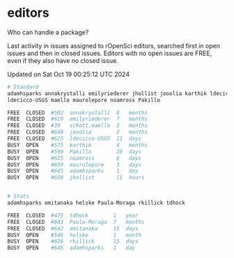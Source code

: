 # editors

Who can handle a package?

Last activity in issues assigned to rOpenSci editors, searched first in open
issues and then in closed issues. Editors with no open issues are FREE, even if
they also have no closed issue.


Updated on Sat Oct 19 00:25:12 UTC 2024

```bash
# Standard
adamhsparks annakrystalli emilyriederer jhollist jooolia karthik ldecicco
ldecicco-USGS maelle maurolepore noamross Pakillo

FREE  CLOSED  #502  annakrystalli  8   months
FREE  CLOSED  #619  emilyriederer  7   months
FREE  CLOSED  #39   sckott,maelle  3   months
FREE  CLOSED  #648  jooolia        2   months
FREE  CLOSED  #625  ldecicco-USGS  11  days
BUSY  OPEN    #575  karthik        4   months
BUSY  OPEN    #599  Pakillo        28  days
BUSY  OPEN    #615  noamross       8   days
BUSY  OPEN    #659  maurolepore    3   days
BUSY  OPEN    #645  adamhsparks    1   day
BUSY  OPEN    #658  jhollist       11  hours


# Stats
adamhsparks emitanaka helske Paula-Moraga rkillick tdhock

FREE  CLOSED  #475  tdhock        1   year
FREE  CLOSED  #603  Paula-Moraga  7   months
FREE  CLOSED  #642  emitanaka     15  days
BUSY  OPEN    #546  helske        1   month
BUSY  OPEN    #626  rkillick      15  days
BUSY  OPEN    #645  adamhsparks   1   day
```
